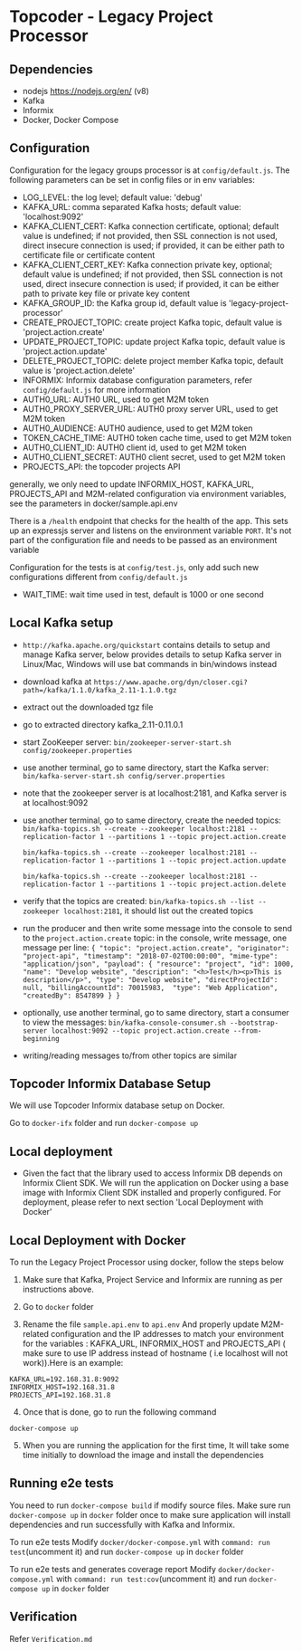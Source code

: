 # Topcoder - Legacy Project Processor

## Dependencies

- nodejs https://nodejs.org/en/ (v8)
- Kafka
- Informix
- Docker, Docker Compose

## Configuration

Configuration for the legacy groups processor is at `config/default.js`.
The following parameters can be set in config files or in env variables:
- LOG_LEVEL: the log level; default value: 'debug'
- KAFKA_URL: comma separated Kafka hosts; default value: 'localhost:9092'
- KAFKA_CLIENT_CERT: Kafka connection certificate, optional; default value is undefined;
    if not provided, then SSL connection is not used, direct insecure connection is used;
    if provided, it can be either path to certificate file or certificate content
- KAFKA_CLIENT_CERT_KEY: Kafka connection private key, optional; default value is undefined;
    if not provided, then SSL connection is not used, direct insecure connection is used;
    if provided, it can be either path to private key file or private key content
- KAFKA_GROUP_ID: the Kafka group id, default value is 'legacy-project-processor'
- CREATE_PROJECT_TOPIC: create project Kafka topic, default value is 'project.action.create'
- UPDATE_PROJECT_TOPIC: update project Kafka topic, default value is 'project.action.update'
- DELETE_PROJECT_TOPIC: delete project member Kafka topic, default value is 'project.action.delete'
- INFORMIX: Informix database configuration parameters, refer `config/default.js` for more information
- AUTH0_URL: AUTH0 URL, used to get M2M token
- AUTH0_PROXY_SERVER_URL: AUTH0 proxy server URL, used to get M2M token
- AUTH0_AUDIENCE: AUTH0 audience, used to get M2M token
- TOKEN_CACHE_TIME: AUTH0 token cache time, used to get M2M token
- AUTH0_CLIENT_ID: AUTH0 client id, used to get M2M token
- AUTH0_CLIENT_SECRET: AUTH0 client secret, used to get M2M token
- PROJECTS_API: the topcoder projects API

generally, we only need to update INFORMIX_HOST, KAFKA_URL, PROJECTS_API and M2M-related configuration via environment variables, see the parameters in docker/sample.api.env

There is a `/health` endpoint that checks for the health of the app. This sets up an expressjs server and listens on the environment variable `PORT`. It's not part of the configuration file and needs to be passed as an environment variable

Configuration for the tests is at `config/test.js`, only add such new configurations different from `config/default.js`
- WAIT_TIME: wait time used in test, default is 1000 or one second

## Local Kafka setup

- `http://kafka.apache.org/quickstart` contains details to setup and manage Kafka server,
  below provides details to setup Kafka server in Linux/Mac, Windows will use bat commands in bin/windows instead
- download kafka at `https://www.apache.org/dyn/closer.cgi?path=/kafka/1.1.0/kafka_2.11-1.1.0.tgz`
- extract out the downloaded tgz file
- go to extracted directory kafka_2.11-0.11.0.1
- start ZooKeeper server:
  `bin/zookeeper-server-start.sh config/zookeeper.properties`
- use another terminal, go to same directory, start the Kafka server:
  `bin/kafka-server-start.sh config/server.properties`
- note that the zookeeper server is at localhost:2181, and Kafka server is at localhost:9092
- use another terminal, go to same directory, create the needed topics:
  `bin/kafka-topics.sh --create --zookeeper localhost:2181 --replication-factor 1 --partitions 1 --topic project.action.create`

  `bin/kafka-topics.sh --create --zookeeper localhost:2181 --replication-factor 1 --partitions 1 --topic project.action.update`

  `bin/kafka-topics.sh --create --zookeeper localhost:2181 --replication-factor 1 --partitions 1 --topic project.action.delete`

- verify that the topics are created:
  `bin/kafka-topics.sh --list --zookeeper localhost:2181`,
  it should list out the created topics
- run the producer and then write some message into the console to send to the `project.action.create` topic:
  in the console, write message, one message per line:
  `{ "topic": "project.action.create", "originator": "project-api", "timestamp": "2018-07-02T00:00:00", "mime-type": "application/json", "payload": { "resource": "project", "id": 1000, "name": "Develop website", "description": "<h>Test</h><p>This is description</p>", "type": "Develop website", "directProjectId": null, "billingAccountId": 70015983,  "type": "Web Application", "createdBy": 8547899 } }`
- optionally, use another terminal, go to same directory, start a consumer to view the messages:
  `bin/kafka-console-consumer.sh --bootstrap-server localhost:9092 --topic project.action.create --from-beginning`
- writing/reading messages to/from other topics are similar

## Topcoder Informix Database Setup
We will use Topcoder Informix database setup on Docker.

Go to `docker-ifx` folder and run `docker-compose up`

## Local deployment
- Given the fact that the library used to access Informix DB depends on Informix Client SDK.
We will run the application on Docker using a base image with Informix Client SDK installed and properly configured.
For deployment, please refer to next section 'Local Deployment with Docker'

## Local Deployment with Docker

To run the Legacy Project Processor using docker, follow the steps below

1. Make sure that Kafka, Project Service and Informix are running as per instructions above.

2. Go to `docker` folder

3. Rename the file `sample.api.env` to `api.env` And properly update M2M-related configuration and the IP addresses to match your environment for the variables : KAFKA_URL, INFORMIX_HOST and PROJECTS_API ( make sure to use IP address instead of hostname ( i.e localhost will not work)).Here is an example:
```
KAFKA_URL=192.168.31.8:9092
INFORMIX_HOST=192.168.31.8
PROJECTS_API=192.168.31.8
```

4. Once that is done, go to run the following command

```
docker-compose up
```

5. When you are running the application for the first time, It will take some time initially to download the image and install the dependencies

## Running e2e tests
You need to run `docker-compose build` if modify source files.
Make sure run `docker-compose up` in `docker` folder once to make sure application will install dependencies and run successfully with Kafka and Informix.

To run e2e tests
Modify `docker/docker-compose.yml` with `command: run test`(uncomment it) and run `docker-compose up` in `docker` folder

To run e2e tests and generates coverage report
Modify `docker/docker-compose.yml` with `command: run test:cov`(uncomment it) and run `docker-compose up` in `docker` folder

## Verification
Refer `Verification.md`
